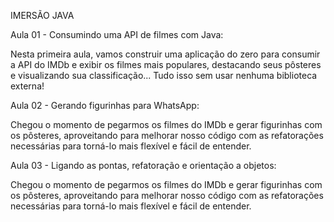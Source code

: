 
IMERSÃO JAVA

Aula 01 - Consumindo uma API de filmes com Java:

Nesta primeira aula, vamos construir uma aplicação do zero para
consumir a API do IMDb e exibir os filmes mais populares,
destacando seus pôsteres e visualizando sua classificação...
Tudo isso sem usar nenhuma biblioteca externa!

Aula 02 - Gerando figurinhas para WhatsApp:

Chegou o momento de pegarmos os filmes do IMDb e gerar figurinhas
com os pôsteres, aproveitando para melhorar nosso código com as
refatorações necessárias para torná-lo mais flexível e fácil de
entender.


Aula 03 - Ligando as pontas, refatoração e orientação a objetos:

Chegou o momento de pegarmos os filmes do IMDb e gerar figurinhas 
com os pôsteres, aproveitando para melhorar nosso código com as 
refatorações necessárias para torná-lo mais flexível e fácil de 
entender.